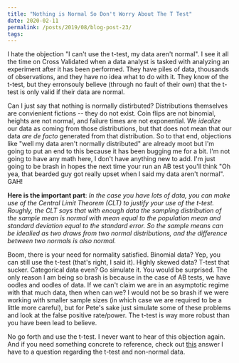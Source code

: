 ```yaml
---
title: "Nothing is Normal So Don't Worry About The T Test"
date: 2020-02-11
permalink: /posts/2019/08/blog-post-23/
tags:
---
```


I hate the objection "I can't use the t-test, my data aren't normal". I see it all the time on Cross Validated when a data analyst is tasked with analyzing an experiment after it has been performed.  They have piles of data, thousands of observations, and they have no idea what to do with it.  They know of the t-test, but they erronsouly believe (through no fault of their own) that the t-test is only valid if their data are normal.

Can I just say that nothing is normally distirbuted?  Distributions themselves are convienient fictions -- they do not exist.  Coin flips are not binomial, heights are not normal, and failure times are not exponential.  We *idealize* our data as coming from those distributions, but that does not mean that our data *are de facto* generated from that distribution.  So to that end, objections like "well my data aren't normally distributed" are already moot but I'm going to put an end to this because it has been bugging me for a bit.  I'm not going to have any math here, I don't have anything new to add.  I'm just going to be brash in hopes the next time your run an AB test you'll think "Oh yea, that bearded guy got really upset when I said my data aren't normal".  GAH!

**Here is the important part**: *In the case you have lots of data, you can make use of the Central Limit Theorem (CLT) to justify your use of the t-test.  Roughly, the CLT says that with enough data the sampling distribution of the sample mean is normal with mean equal to the population mean and standard deviation equal to the standard error. So the sample means can be idealied as two draws from two normal distributions, and the difference between two normals is also normal.*

Boom, there is your need for normality satisfied. Binomial data?  Yep, you can still use the t-test (that's right, I said it). Highly skewed data?  T-test that sucker.  Categorical data even?  Go simulate it.  You would be surprised.  The only reason I am being so brash is because in the case of AB tests, we have oodles and oodles of data.  If we can't claim we are in an asymptotic regime with that much data, then when can we?  I would not be so brash if we were working with smaller sample sizes (in which case we are required to be a little more careful), but for Pete's sake just simulate some of these problems and look at the false positive rate/power.  The t-test is way more robust than you have been lead to believe. 


No go forth and use the t-test.  I never want to hear of this objection again. And if you need something concrete to reference, check out [this](https://stats.stackexchange.com/questions/434907/how-can-i-check-if-nominal-and-ordinal-data-is-normally-distributed-for-z-test/434921#434921) answer I have to a question regarding the t-test and non-normal data.

